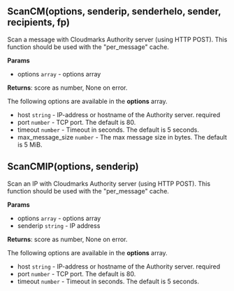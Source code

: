 ## ScanCM(options, senderip, senderhelo, sender, recipients, fp)
Scan a message with Cloudmarks Authority server (using HTTP POST). This function should be used with the "per_message" cache.

**Params**

- options `array` - options array

**Returns**: score as number, None on error.

The following options are available in the **options** array.

- host `string` - IP-address or hostname of the Authority server. required
- port `number` - TCP port. The default is 80.
- timeout `number` - Timeout in seconds. The default is 5 seconds.
- max_message_size `number` - The max message size in bytes. The default is 5 MiB.

## ScanCMIP(options, senderip)
Scan an IP with Cloudmarks Authority server (using HTTP POST). This function should be used with the "per_message" cache.

**Params**

- options `array` - options array
- senderip `string` - IP address

**Returns**: score as number, None on error.

The following options are available in the **options** array.

- host `string` - IP-address or hostname of the Authority server. required
- port `number` - TCP port. The default is 80.
- timeout `number` - Timeout in seconds. The default is 5 seconds.
